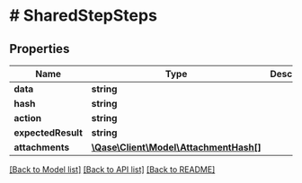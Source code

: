 # # SharedStepSteps

## Properties

Name | Type | Description | Notes
------------ | ------------- | ------------- | -------------
**data** | **string** |  | [optional]
**hash** | **string** |  | [optional]
**action** | **string** |  | [optional]
**expectedResult** | **string** |  | [optional]
**attachments** | [**\Qase\Client\Model\AttachmentHash[]**](AttachmentHash.md) |  | [optional]

[[Back to Model list]](../../README.md#models) [[Back to API list]](../../README.md#endpoints) [[Back to README]](../../README.md)

